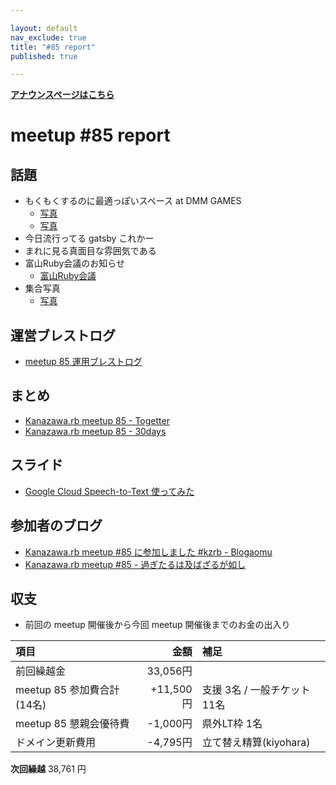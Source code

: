 ```yaml
---

layout: default
nav_exclude: true
title: "#85 report"
published: true

---
```


<div style="text-align: left;"><a href="../"><strong>アナウンスページはこちら</strong></a></div>

# meetup #85 report

## 話題

* もくもくするのに最適っぽいスペース at DMM GAMES
    + [写真](http://30d.jp/kzrb/75/photo/54)
    + [写真](http://30d.jp/kzrb/75/photo/53)
* 今日流行ってる gatsby これかー
* まれに見る真面目な雰囲気である
* 富山Ruby会議のお知らせ
    + [富山Ruby会議](https://toyamarb.github.io/toyama-rubykaigi01/)
* 集合写真
    + [写真](https://twitter.com/kiyohara/status/1175336522402258947)

## 運営ブレストログ

* [meetup 85 運用ブレストログ](https://github.com/kanazawarb/meetup/wiki/meetup-85-%E9%81%8B%E7%94%A8%E3%83%96%E3%83%AC%E3%82%B9%E3%83%88%E3%83%AD%E3%82%B0)


## まとめ

* [Kanazawa.rb meetup 85 - Togetter](https://togetter.com/li/1407656)
* [Kanazawa.rb meetup 85 - 30days](http://30d.jp/kzrb/75)


## スライド

* [Google Cloud Speech-to-Text 使ってみた](https://qiita.com/PharaohKJ/items/e0a844760c49ed14ff76)

## 参加者のブログ

* [Kanazawa.rb meetup #85 に参加しました #kzrb - Blogaomu](https://www.blogaomu.com/entry/kzrb85)
* [Kanazawa.rb meetup #85 - 過ぎたるは及ばざるが如し](https://www.aligatame.net/entry/2019/09/24/200006)

## 収支

* 前回の meetup 開催後から今回 meetup 開催後までのお金の出入り

|項目                           |金額         |補足                                               |
|:------------------------------|------------:|:--------------------------------------------------|
| 前回繰越金                    |    33,056円 |                                                   |
| meetup 85 参加費合計(14名)    |   +11,500円 | 支援 3名 / 一般チケット 11名                  |
| meetup 85 懇親会優待費        |    -1,000円 | 県外LT枠 1名                                      |
| ドメイン更新費用               |      -4,795円 | 立て替え精算(kiyohara) |

**次回繰越**  38,761 円

